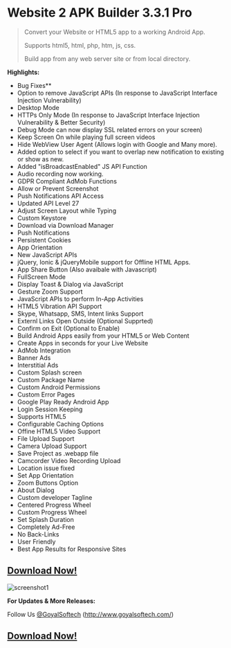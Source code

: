 # **Website 2 APK Builder 3.3.1 Pro**

> Convert your Website or HTML5 app to a working Android App.
> 
> Supports html5, html, php, htm, js, css.
> 
> Build app from any web server site or from local directory.

 **Highlights:**
- Bug Fixes**
- Option to remove JavaScript APIs (In response to JavaScript Interface Injection Vulnerability)
- Desktop Mode
- HTTPs Only Mode (In response to JavaScript Interface Injection Vulnerability & Better Security)
- Debug Mode can now display SSL related errors on your screen)
- Keep Screen On while playing full screen videos
- Hide WebView User Agent (Allows login with Google and Many more).
- Added option to select if you want to overlap new notification to existing or show as new.
- Added "isBroadcastEnabled" JS API Function
- Audio recording now working.  
- GDPR Compliant AdMob Functions
- Allow or Prevent Screenshot
- Push Notifications API Access
- Updated API Level 27
- Adjust Screen Layout while Typing
- Custom Keystore
- Download via Download Manager
- Push Notifications
- Persistent Cookies
- App Orientation
- New JavaScript APIs 
- jQuery, Ionic & jQueryMobile support for Offline HTML Apps.
- App Share Button (Also avaibale with Javascript)
- FullScreen Mode
- Display Toast & Dialog via JavaScript
- Gesture Zoom Support
- JavaScript APIs to perform In-App Activities
- HTML5 Vibration API Support
- Skype, Whatsapp, SMS, Intent links Support
- Externl Links Open Outside (Optional Supprted)
- Confirm on Exit (Optional to Enable)
- Build Android Apps easily from your HTML5 or Web Content
- Create Apps in seconds for your Live Website
- AdMob Integration
- Banner Ads
- Interstitial Ads
- Custom Splash screen
- Custom Package Name
- Custom Android Permissions
- Custom Error Pages
- Google Play Ready Android App
- Login Session Keeping
- Supports HTML5
- Configurable Caching Options
- Offine HTML5 Video Support
- File Upload Support
- Camera Upload Support
- Save Project as .webapp file
- Camcorder Video Recording Upload
- Location issue fixed
- Set App Orientation
- Zoom Buttons Option
- About Dialog
- Custom developer Tagline
- Centered Progress Wheel
- Custom Progress Wheel
- Set Splash Duration
- Completely Ad-Free
- No Back-Links
- User Friendly
- Best App Results for Responsive Sites

## **[Download Now!](https://websitetoapk.com/download.html)**

![screenshot1](https://websitetoapk.com/images/screenshots/v3.3.1_1.png)

**For Updates & More Releases:**

Follow Us [@GoyalSoftech](https://github.com/goyalsoftech/)
(http://www.goyalsoftech.com/)

## **[Download Now!](https://websitetoapk.com/download.html)**
